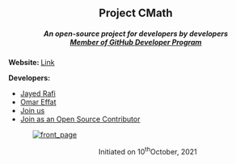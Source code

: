 <h2 align="center">Project CMath</h2>
<h5 align="center">An open-source project for developers by developers<br/><a href="https://docs.github.com/en/developers/overview/github-developer-program">Member of GitHub Developer Program</a></h5>
  <p><strong>Website: </strong><a href="https://jayedrafiprojects.github.io/cmath.c/">Link</a></p>
  <p><strong>Developers:</strong></p>
  <p>
    <ul>
      <li><a href="https://github.com/JayedRafiProjects">Jayed Rafi<a/></li>
      <li><a href="https://github.com/OmarEfat">Omar Effat</a></li>
      <li><a href="https://docs.google.com/forms/d/e/1FAIpQLSd5TYYE53fGIzWr1rfADIQ0pVnfk0gw71PobHzDgWRO_oPG9A/viewform">Join us</a></li>
      <li><a href="">Join as an Open Source Contributor</a></li>
    <ul>
  </p>
<a href ="https://jayedrafiprojects.github.io/cmath.c/"><img src="https://github.com/JayedRafiProjects/cmath.c/blob/main/cm_icon_transparent.png" alt="front_page"></a>
  <p align="center">Initiated on 10<sup>th</sup>October, 2021</p>

